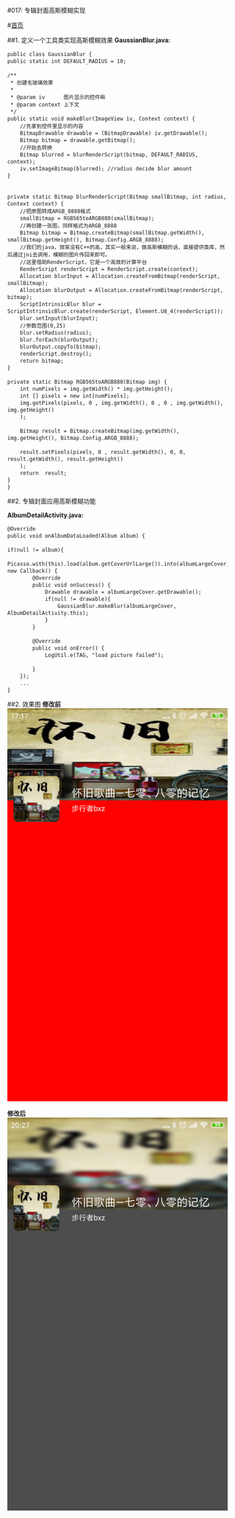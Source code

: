 #017: 专辑封面高斯模糊实现

#[首页](./../README.md)

##1. 定义一个工具类实现高斯模糊效果
**GaussianBlur.java:**

	public class GaussianBlur {
    public static int DEFAULT_RADIUS = 10;

    /**
     * 创建毛玻璃效果
     *
     * @param iv      图片显示的控件嘛
     * @param context 上下文
     */
    public static void makeBlur(ImageView iv, Context context) {
        //先拿到控件里显示的内容
        BitmapDrawable drawable = (BitmapDrawable) iv.getDrawable();
        Bitmap bitmap = drawable.getBitmap();
        //开始去转换
        Bitmap blurred = blurRenderScript(bitmap, DEFAULT_RADIUS, context);
        iv.setImageBitmap(blurred); //radius decide blur amount
    }


    private static Bitmap blurRenderScript(Bitmap smallBitmap, int radius, Context context) {
        //把原图转成ARGB_8888格式
        smallBitmap = RGB565toARGB888(smallBitmap);
        //再创建一张图，同样格式为ARGB_8888
        Bitmap bitmap = Bitmap.createBitmap(smallBitmap.getWidth(), smallBitmap.getHeight(), Bitmap.Config.ARGB_8888);
        //我们的java，效率没有C++的高，其实一般来说，做高斯模糊的话，直接提供类库，然后通过jni去调用，模糊的图片传回来即可。
        //这里借助RenderScript，它是一个高效的计算平台
        RenderScript renderScript = RenderScript.create(context);
        Allocation blurInput = Allocation.createFromBitmap(renderScript, smallBitmap);
        Allocation blurOutput = Allocation.createFromBitmap(renderScript, bitmap);
        ScriptIntrinsicBlur blur = ScriptIntrinsicBlur.create(renderScript, Element.U8_4(renderScript));
        blur.setInput(blurInput);
        //参数范围(0,25)
        blur.setRadius(radius);
        blur.forEach(blurOutput);
        blurOutput.copyTo(bitmap);
        renderScript.destroy();
        return bitmap;
    }

    private static Bitmap RGB565toARGB888(Bitmap img) {
        int numPixels = img.getWidth() * img.getHeight();
        int [] pixels = new int[numPixels];
        img.getPixels(pixels, 0 , img.getWidth(), 0 , 0 , img.getWidth(), img.getHeight()
        );

        Bitmap result = Bitmap.createBitmap(img.getWidth(), img.getHeight(), Bitmap.Config.ARGB_8888);

        result.setPixels(pixels, 0 , result.getWidth(), 0, 0, result.getWidth(), result.getHeight()
        );
        return  result;
    }
	}

##2. 专辑封面应用高斯模糊功能

**AlbumDetailActivity.java:**

	@Override
    public void onAlbumDataLoaded(Album album) {

    if(null != album){
        Picasso.with(this).load(album.getCoverUrlLarge()).into(albumLargeCover, new Callback() {
            @Override
            public void onSuccess() {
                Drawable drawable = albumLargeCover.getDrawable();
                if(null != drawable){
                    GaussianBlur.makeBlur(albumLargeCover, AlbumDetailActivity.this);
                }
            }

            @Override
            public void onError() {
                LogUtil.e(TAG, "load picture failed");

            }
        });
        ...
   	}

##2. 效果图
**修改前**
![修改前](./pics/AlbumDetailBasicInfo.png)

**修改后**
![修改后](./pics/AlbumDetailGuassianBlur.png)
